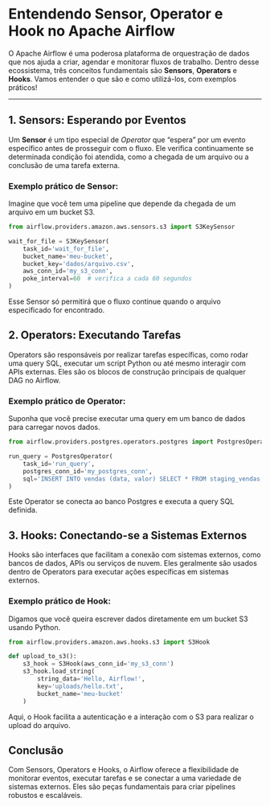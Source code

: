 
# Entendendo Sensor, Operator e Hook no Apache Airflow

O Apache Airflow é uma poderosa plataforma de orquestração de dados que nos ajuda a criar, agendar e monitorar fluxos de trabalho. Dentro desse ecossistema, três conceitos fundamentais são **Sensors**, **Operators** e **Hooks**. Vamos entender o que são e como utilizá-los, com exemplos práticos!

---

## 1. Sensors: Esperando por Eventos  

Um **Sensor** é um tipo especial de *Operator* que “espera” por um evento específico antes de prosseguir com o fluxo. Ele verifica continuamente se determinada condição foi atendida, como a chegada de um arquivo ou a conclusão de uma tarefa externa.  

### Exemplo prático de Sensor:  

Imagine que você tem uma pipeline que depende da chegada de um arquivo em um bucket S3.

```python
from airflow.providers.amazon.aws.sensors.s3 import S3KeySensor

wait_for_file = S3KeySensor(
    task_id='wait_for_file',
    bucket_name='meu-bucket',
    bucket_key='dados/arquivo.csv',
    aws_conn_id='my_s3_conn',
    poke_interval=60  # verifica a cada 60 segundos
)
```

Esse Sensor só permitirá que o fluxo continue quando o arquivo especificado for encontrado.

## 2. Operators: Executando Tarefas

Operators são responsáveis por realizar tarefas específicas, como rodar uma query SQL, executar um script Python ou até mesmo interagir com APIs externas. Eles são os blocos de construção principais de qualquer DAG no Airflow.

### Exemplo prático de Operator:

Suponha que você precise executar uma query em um banco de dados para carregar novos dados.

```python
from airflow.providers.postgres.operators.postgres import PostgresOperator

run_query = PostgresOperator(
    task_id='run_query',
    postgres_conn_id='my_postgres_conn',
    sql='INSERT INTO vendas (data, valor) SELECT * FROM staging_vendas;'
)
```

Este Operator se conecta ao banco Postgres e executa a query SQL definida.

## 3. Hooks: Conectando-se a Sistemas Externos

Hooks são interfaces que facilitam a conexão com sistemas externos, como bancos de dados, APIs ou serviços de nuvem. Eles geralmente são usados dentro de Operators para executar ações específicas em sistemas externos.

### Exemplo prático de Hook:

Digamos que você queira escrever dados diretamente em um bucket S3 usando Python.

```python
from airflow.providers.amazon.aws.hooks.s3 import S3Hook

def upload_to_s3():
    s3_hook = S3Hook(aws_conn_id='my_s3_conn')
    s3_hook.load_string(
        string_data='Hello, Airflow!',
        key='uploads/hello.txt',
        bucket_name='meu-bucket'
    )
```

Aqui, o Hook facilita a autenticação e a interação com o S3 para realizar o upload do arquivo.

## Conclusão

Com Sensors, Operators e Hooks, o Airflow oferece a flexibilidade de monitorar eventos, executar tarefas e se conectar a uma variedade de sistemas externos. Eles são peças fundamentais para criar pipelines robustos e escaláveis.
